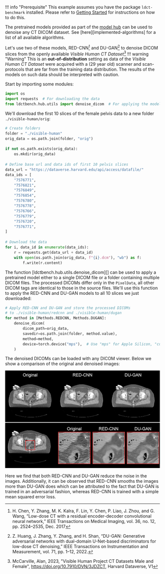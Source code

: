 !!! info "Prerequisite"
    This example assumes you have the package `ldct-benchmark` installed. Please refer to [Getting Started](../getting_started.md) for instructions on how to do this.

The pretrained models provided as part of the [model hub](../model_hub.md) can be used to denoise any CT DICOM dataset. See [here][implemented-algorithms] for a list of all available algorithms.

Let's use two of these models, RED-CNN[^1] and DU-GAN[^2] to denoise DICOM slices from the openly available *Visible Human CT Dataset*[^3]
!!! warning "Warning"
    This is an **out-of-distribution** setting as data of the *Visible Human CT Dataset* were acquired with a (29 year old) scanner and scan-protocols that are far from the training data distribution. The results of the models on such data should be interpreted with caution.

[^1]: H. Chen, Y. Zhang, M. K. Kalra, F. Lin, Y. Chen, P. Liao, J. Zhou, and G. Wang, “Low-dose CT with a residual encoder-decoder convolutional neural network,” IEEE Transactions on Medical Imaging, vol. 36, no. 12, pp. 2524–2535, Dec. 2017
[^2]: Z. Huang, J. Zhang, Y. Zhang, and H. Shan, “DU-GAN: Generative adversarial networks with dual-domain U-Net-based discriminators for low-dose CT denoising,” IEEE Transactions on Instrumentation and Measurement, vol. 71, pp. 1–12, 2022.
[^3]: McCarville, Alan, 2023, "Visible Human Project CT Datasets Male and Female", <https://doi.org/10.7910/DVN/3JDZCT>, Harvard Dataverse, V1

Start by importing some modules:

```python
import os
import requests  # For downloading the data
from ldctbench.hub.utils import denoise_dicom  # For applying the models
```

We'll download the first 10 slices of the female pelvis data to a new folder `./visible-human/orig`:

```python
# Create folders
folder = "./visible-human"
orig_data = os.path.join(folder, "orig")

if not os.path.exists(orig_data):
    os.mkdir(orig_data)

# Define base url and data ids of first 10 pelvis slices
data_url = "https://dataverse.harvard.edu/api/access/datafile/"
data_ids = [
    "7576771",
    "7576821",
    "7576849",
    "7576854",
    "7576780",
    "7576778",
    "7576766",
    "7576779",
    "7576720",
    "7576771",
]

# Download the data 
for i, data_id in enumerate(data_ids):
    r = requests.get(data_url + data_id)
    with open(os.path.join(orig_data, f"{i}.dcm"), "wb") as f:
        f.write(r.content)
```

The function [ldctbench.hub.utils.denoise_dicom][] can be used to apply a pretrained model either to a single DICOM file or a folder containing multiple DICOM files. The processed DICOMs differ only in the `PixelData`, all other DICOM tags are identical to those in the source files. We'll use this function to apply the RED-CNN and DU-GAN models to all 10 slices we just downloaded:

```python
# Apply RED-CNN and DU-GAN and store the processed DICOMs 
# to ./visible-human/redcnn and ./visible-human/dugan
for method in [Methods.REDCNN, Methods.DUGAN]:
    denoise_dicom(
        dicom_path=orig_data,
        savedir=os.path.join(folder, method.value),
        method=method,
        device=torch.device("mps"),  # Use "mps" for Apple Silicon, "cuda" for NVIDIA GPUs or "cpu" for CPU
    )
```
The denoised DICOMs can be loaded with any DICOM viewer. Below we show a comparison of the original and denoised images:

![Original](../assets/getting_started.gif)

Here we find that both RED-CNN and DU-GAN reduce the noise in the images. Additionally, it can be observed that RED-CNN smooths the images more than DU-GAN does which can be attributed to the fact that DU-GAN is trained in an adversarial fashion, whereas RED-CNN is trained with a simple mean squared error loss.